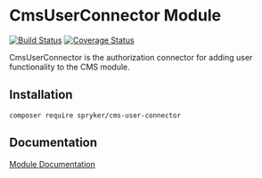 # CmsUserConnector Module
[![Build Status](https://travis-ci.org/spryker/CmsUserConnector.svg)](https://travis-ci.org/spryker/CmsUserConnector)
[![Coverage Status](https://coveralls.io/repos/github/spryker/CmsUserConnector/badge.svg)](https://coveralls.io/github/spryker/CmsUserConnector)

CmsUserConnector is the authorization connector for adding user functionality to the CMS module.

## Installation

```
composer require spryker/cms-user-connector
```

## Documentation

[Module Documentation](https://academy.spryker.com/developing_with_spryker/module_guide/content_management/cms/cms.html)
